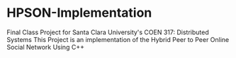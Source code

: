 # HPSON-Implementation
Final Class Project for Santa Clara University's COEN 317: Distributed Systems
This Project is an implementation of the Hybrid Peer to Peer Online Social Network Using C++
